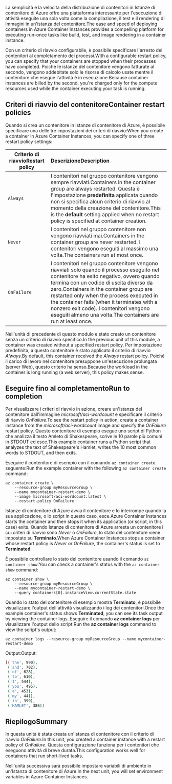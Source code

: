 <span data-ttu-id="bc944-101">La semplicità e la velocità della distribuzione di contenitori in Istanze di contenitore di Azure offre una piattaforma interessante per l'esecuzione di attività eseguite una sola volta come la compilazione, il test e il rendering di immagini in un'istanza del contenitore.</span><span class="sxs-lookup"><span data-stu-id="bc944-101">The ease and speed of deploying containers in Azure Container Instances provides a compelling platform for executing run-once tasks like build, test, and image rendering in a container instance.</span></span>

<span data-ttu-id="bc944-102">Con un criterio di riavvio configurabile, è possibile specificare l'arresto dei contenitori al completamento dei processi.</span><span class="sxs-lookup"><span data-stu-id="bc944-102">With a configurable restart policy, you can specify that your containers are stopped when their processes have completed.</span></span> <span data-ttu-id="bc944-103">Poiché le istanze del contenitore vengono fatturate al secondo, vengono addebitate solo le risorse di calcolo usate mentre il contenitore che esegue l'attività è in esecuzione.</span><span class="sxs-lookup"><span data-stu-id="bc944-103">Because container instances are billed by the second, you're charged only for the compute resources used while the container executing your task is running.</span></span>

## <a name="container-restart-policies"></a><span data-ttu-id="bc944-104">Criteri di riavvio del contenitore</span><span class="sxs-lookup"><span data-stu-id="bc944-104">Container restart policies</span></span>

<span data-ttu-id="bc944-105">Quando si crea un contenitore in Istanze di contenitore di Azure, è possibile specificare una delle tre impostazioni dei criteri di riavvio:</span><span class="sxs-lookup"><span data-stu-id="bc944-105">When you create a container in Azure Container Instances, you can specify one of three restart policy settings:</span></span>

| <span data-ttu-id="bc944-106">Criterio di riavvio</span><span class="sxs-lookup"><span data-stu-id="bc944-106">Restart policy</span></span>   | <span data-ttu-id="bc944-107">Descrizione</span><span class="sxs-lookup"><span data-stu-id="bc944-107">Description</span></span> |
| ---------------- | :---------- |
| `Always` | <span data-ttu-id="bc944-108">I contenitori nel gruppo contenitore vengono sempre riavviati.</span><span class="sxs-lookup"><span data-stu-id="bc944-108">Containers in the container group are always restarted.</span></span> <span data-ttu-id="bc944-109">Questa è l'impostazione **predefinita** applicata quando non si specifica alcun criterio di riavvio al momento della creazione del contenitore.</span><span class="sxs-lookup"><span data-stu-id="bc944-109">This is the **default** setting applied when no restart policy is specified at container creation.</span></span> |
| `Never` | <span data-ttu-id="bc944-110">I contenitori nel gruppo contenitore non vengono riavviati mai.</span><span class="sxs-lookup"><span data-stu-id="bc944-110">Containers in the container group are never restarted.</span></span> <span data-ttu-id="bc944-111">I contenitori vengono eseguiti al massimo una volta.</span><span class="sxs-lookup"><span data-stu-id="bc944-111">The containers run at most once.</span></span> |
| `OnFailure` | <span data-ttu-id="bc944-112">I contenitori nel gruppo contenitore vengono riavviati solo quando il processo eseguito nel contenitore ha esito negativo, ovvero quando termina con un codice di uscita diverso da zero.</span><span class="sxs-lookup"><span data-stu-id="bc944-112">Containers in the container group are restarted only when the process executed in the container fails (when it terminates with a nonzero exit code).</span></span> <span data-ttu-id="bc944-113">I contenitori vengono eseguiti almeno una volta.</span><span class="sxs-lookup"><span data-stu-id="bc944-113">The containers are run at least once.</span></span> |

<span data-ttu-id="bc944-114">Nell'unità di precedente di questo modulo è stato creato un contenitore senza un criterio di riavvio specifico.</span><span class="sxs-lookup"><span data-stu-id="bc944-114">In the previous unit of this module, a container was created without a specified restart policy.</span></span> <span data-ttu-id="bc944-115">Per impostazione predefinita, a questo contenitore è stato applicato il criterio di riavvio *Always*.</span><span class="sxs-lookup"><span data-stu-id="bc944-115">By default, this container received the *Always* restart policy.</span></span> <span data-ttu-id="bc944-116">Poiché il carico di lavoro nel contenitore presuppone un'esecuzione prolungata (server Web), questo criterio ha senso.</span><span class="sxs-lookup"><span data-stu-id="bc944-116">Because the workload in the container is long running (a web server), this policy makes sense.</span></span>

## <a name="run-to-completion"></a><span data-ttu-id="bc944-117">Eseguire fino al completamento</span><span class="sxs-lookup"><span data-stu-id="bc944-117">Run to completion</span></span>

<span data-ttu-id="bc944-118">Per visualizzare i criteri di riavvio in azione, creare un'istanza del contenitore dall'immagine *microsoft/aci-wordcount* e specificare il criterio di riavvio *OnFailure*.</span><span class="sxs-lookup"><span data-stu-id="bc944-118">To see the restart policy in action, create a container instance from the *microsoft/aci-wordcount* image and specify the *OnFailure* restart policy.</span></span> <span data-ttu-id="bc944-119">Questo contenitore di esempio esegue uno script di Python che analizza il testo Amleto di Shakespeare, scrive le 10 parole più comuni in STDOUT ed esce.</span><span class="sxs-lookup"><span data-stu-id="bc944-119">This example container runs a Python script that analyzes the text of Shakespeare's Hamlet, writes the 10 most common words to STDOUT, and then exits.</span></span>

<span data-ttu-id="bc944-120">Eseguire il contenitore di esempio con il comando `az container create` seguente:</span><span class="sxs-lookup"><span data-stu-id="bc944-120">Run the example container with the following `az container create` command:</span></span>

```azureclu
az container create \
    --resource-group myResourceGroup \
    --name mycontainer-restart-demo \
    --image microsoft/aci-wordcount:latest \
    --restart-policy OnFailure
```

<span data-ttu-id="bc944-121">Istanze di contenitore di Azure avvia il contenitore e lo interrompe quando la sua applicazione, o lo script in questo caso, esce.</span><span class="sxs-lookup"><span data-stu-id="bc944-121">Azure Container Instances starts the container and then stops it when its application (or script, in this case) exits.</span></span> <span data-ttu-id="bc944-122">Quando Istanze di contenitore di Azure arresta un contenitore i cui criteri di riavvio sono *Never* o *OnFailure*, lo stato del contenitore viene impostato su **Terminato**.</span><span class="sxs-lookup"><span data-stu-id="bc944-122">When Azure Container Instances stops a container whose restart policy is *Never* or *OnFailure*, the container's status is set to **Terminated**.</span></span>

<span data-ttu-id="bc944-123">È possibile controllare lo stato del contenitore usando il comando `az container show`:</span><span class="sxs-lookup"><span data-stu-id="bc944-123">You can check a container's status with the `az container show` command:</span></span>

```azurecli
az container show \
    --resource-group myResourceGroup \
    --name mycontainer-restart-demo \
    --query containers[0].instanceView.currentState.state
```

<span data-ttu-id="bc944-124">Quando lo stato del contenitore di esempio mostra **Terminato**, è possibile visualizzare l'output dell'attività visualizzando i log dei contenitori.</span><span class="sxs-lookup"><span data-stu-id="bc944-124">Once the example container's status shows **Terminated**, you can see its task output by viewing the container logs.</span></span> <span data-ttu-id="bc944-125">Eseguire il comando **az container logs** per visualizzare l'output dello script:</span><span class="sxs-lookup"><span data-stu-id="bc944-125">Run the **az container logs** command to view the script's output:</span></span>

```azurecli
az container logs --resource-group myResourceGroup --name mycontainer-restart-demo
```

<span data-ttu-id="bc944-126">Output:</span><span class="sxs-lookup"><span data-stu-id="bc944-126">Output:</span></span>

```bash
[('the', 990),
 ('and', 702),
 ('of', 628),
 ('to', 610),
 ('I', 544),
 ('you', 495),
 ('a', 453),
 ('my', 441),
 ('in', 399),
 ('HAMLET', 386)]
```

## <a name="summary"></a><span data-ttu-id="bc944-127">Riepilogo</span><span class="sxs-lookup"><span data-stu-id="bc944-127">Summary</span></span>

<span data-ttu-id="bc944-128">In questa unità è stata creata un'istanza di contenitore con il criterio di riavvio *OnFailure*.</span><span class="sxs-lookup"><span data-stu-id="bc944-128">In this unit, you created a container instance with a restart policy of *OnFailure*.</span></span> <span data-ttu-id="bc944-129">Questa configurazione funziona per i contenitori che eseguono attività di breve durata.</span><span class="sxs-lookup"><span data-stu-id="bc944-129">This configuration works well for containers that run short-lived tasks.</span></span>

<span data-ttu-id="bc944-130">Nell'unità successiva sarà possibile impostare variabili di ambiente in un'Istanza di contenitore di Azure.</span><span class="sxs-lookup"><span data-stu-id="bc944-130">In the next unit, you will set environment variables in Azure Container Instances.</span></span>
